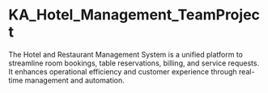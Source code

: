 # KA_Hotel_Management_TeamProject
The Hotel and Restaurant Management System is a unified platform to streamline room bookings, table reservations, billing, and service requests. It enhances operational efficiency and customer experience through real-time management and automation.
